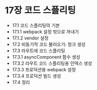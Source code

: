 # 17장 코드 스플리팅
- 17.1 코드 스플리팅의 기본
- 17.1.1 webpack 설정 밖으로 꺼내기
- 17.1.2 vendor 설정
- 17.2 비동기적 코드 불러오기: 청크 생성
- 17.3 라우트에 코드 스플리팅
- 17.3.1 asyncComponent 함수 생성
- 17.3.2 라우트 코드 스플리팅용 인덱스 생성
- 17.3.3 프로덕션용 webpack 설정
- 17.3.4 프로덕션 빌드 생성
- 17.4 정리